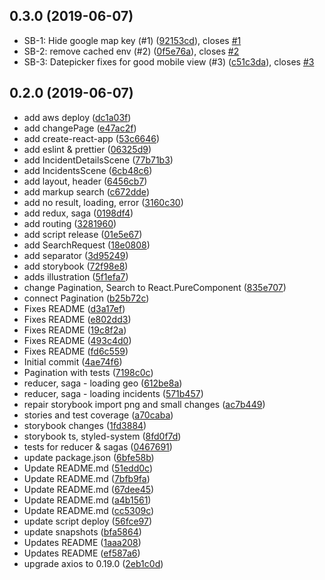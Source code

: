 ## 0.3.0 (2019-06-07)

* SB-1: Hide google map key (#1) ([92153cd](https://github.com/or4/coding-challenge-frontend-react/commit/92153cd)), closes [#1](https://github.com/or4/coding-challenge-frontend-react/issues/1)
* SB-2: remove cached env (#2) ([0f5e76a](https://github.com/or4/coding-challenge-frontend-react/commit/0f5e76a)), closes [#2](https://github.com/or4/coding-challenge-frontend-react/issues/2)
* SB-3: Datepicker fixes for good mobile view (#3) ([c51c3da](https://github.com/or4/coding-challenge-frontend-react/commit/c51c3da)), closes [#3](https://github.com/or4/coding-challenge-frontend-react/issues/3)



## 0.2.0 (2019-06-07)

* add aws deploy ([dc1a03f](https://github.com/or4/coding-challenge-frontend-react/commit/dc1a03f))
* add changePage ([e47ac2f](https://github.com/or4/coding-challenge-frontend-react/commit/e47ac2f))
* add create-react-app ([53c6646](https://github.com/or4/coding-challenge-frontend-react/commit/53c6646))
* add eslint & prettier ([06325d9](https://github.com/or4/coding-challenge-frontend-react/commit/06325d9))
* add IncidentDetailsScene ([77b71b3](https://github.com/or4/coding-challenge-frontend-react/commit/77b71b3))
* add IncidentsScene ([6cb48c6](https://github.com/or4/coding-challenge-frontend-react/commit/6cb48c6))
* add layout, header ([6456cb7](https://github.com/or4/coding-challenge-frontend-react/commit/6456cb7))
* add markup search ([c672dde](https://github.com/or4/coding-challenge-frontend-react/commit/c672dde))
* add no result, loading, error ([3160c30](https://github.com/or4/coding-challenge-frontend-react/commit/3160c30))
* add redux, saga ([0198df4](https://github.com/or4/coding-challenge-frontend-react/commit/0198df4))
* add routing ([3281960](https://github.com/or4/coding-challenge-frontend-react/commit/3281960))
* add script release ([01e5e67](https://github.com/or4/coding-challenge-frontend-react/commit/01e5e67))
* add SearchRequest ([18e0808](https://github.com/or4/coding-challenge-frontend-react/commit/18e0808))
* add separator ([3d95249](https://github.com/or4/coding-challenge-frontend-react/commit/3d95249))
* add storybook ([72f98e8](https://github.com/or4/coding-challenge-frontend-react/commit/72f98e8))
* adds illustration ([5f1efa7](https://github.com/or4/coding-challenge-frontend-react/commit/5f1efa7))
* change Pagination, Search to React.PureComponent ([835e707](https://github.com/or4/coding-challenge-frontend-react/commit/835e707))
* connect Pagination ([b25b72c](https://github.com/or4/coding-challenge-frontend-react/commit/b25b72c))
* Fixes README ([d3a17ef](https://github.com/or4/coding-challenge-frontend-react/commit/d3a17ef))
* Fixes README ([e802dd3](https://github.com/or4/coding-challenge-frontend-react/commit/e802dd3))
* Fixes README ([19c8f2a](https://github.com/or4/coding-challenge-frontend-react/commit/19c8f2a))
* Fixes README ([493c4d0](https://github.com/or4/coding-challenge-frontend-react/commit/493c4d0))
* Fixes README ([fd6c559](https://github.com/or4/coding-challenge-frontend-react/commit/fd6c559))
* Initial commit ([4ae74f6](https://github.com/or4/coding-challenge-frontend-react/commit/4ae74f6))
* Pagination with tests ([7198c0c](https://github.com/or4/coding-challenge-frontend-react/commit/7198c0c))
* reducer, saga - loading geo ([612be8a](https://github.com/or4/coding-challenge-frontend-react/commit/612be8a))
* reducer, saga - loading incidents ([571b457](https://github.com/or4/coding-challenge-frontend-react/commit/571b457))
* repair storybook import png and small changes ([ac7b449](https://github.com/or4/coding-challenge-frontend-react/commit/ac7b449))
* stories and test coverage ([a70caba](https://github.com/or4/coding-challenge-frontend-react/commit/a70caba))
* storybook changes ([1fd3884](https://github.com/or4/coding-challenge-frontend-react/commit/1fd3884))
* storybook ts, styled-system ([8fd0f7d](https://github.com/or4/coding-challenge-frontend-react/commit/8fd0f7d))
* tests for reducer & sagas ([0467691](https://github.com/or4/coding-challenge-frontend-react/commit/0467691))
* update package.json ([6bfe58b](https://github.com/or4/coding-challenge-frontend-react/commit/6bfe58b))
* Update README.md ([51edd0c](https://github.com/or4/coding-challenge-frontend-react/commit/51edd0c))
* Update README.md ([7bfb9fa](https://github.com/or4/coding-challenge-frontend-react/commit/7bfb9fa))
* Update README.md ([67dee45](https://github.com/or4/coding-challenge-frontend-react/commit/67dee45))
* Update README.md ([a4b1561](https://github.com/or4/coding-challenge-frontend-react/commit/a4b1561))
* Update README.md ([cc5309c](https://github.com/or4/coding-challenge-frontend-react/commit/cc5309c))
* update script deploy ([56fce97](https://github.com/or4/coding-challenge-frontend-react/commit/56fce97))
* update snapshots ([bfa5864](https://github.com/or4/coding-challenge-frontend-react/commit/bfa5864))
* Updates README ([1aaa208](https://github.com/or4/coding-challenge-frontend-react/commit/1aaa208))
* Updates README ([ef587a6](https://github.com/or4/coding-challenge-frontend-react/commit/ef587a6))
* upgrade axios to 0.19.0 ([2eb1c0d](https://github.com/or4/coding-challenge-frontend-react/commit/2eb1c0d))




